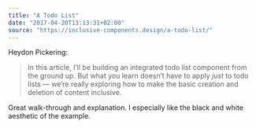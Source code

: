 ```yaml
---
title: "A Todo List"
date: "2017-04-20T13:13:31+02:00"
source: "https://inclusive-components.design/a-todo-list/"
---
```


Heydon Pickering:

> In this article, I’ll be building an integrated todo list component from the ground up. But what you learn doesn’t have to apply *just* to todo lists — we’re really exploring how to make the basic creation and deletion of content inclusive.

Great walk-through and explanation. I especially like the black and white aesthetic of the example.
